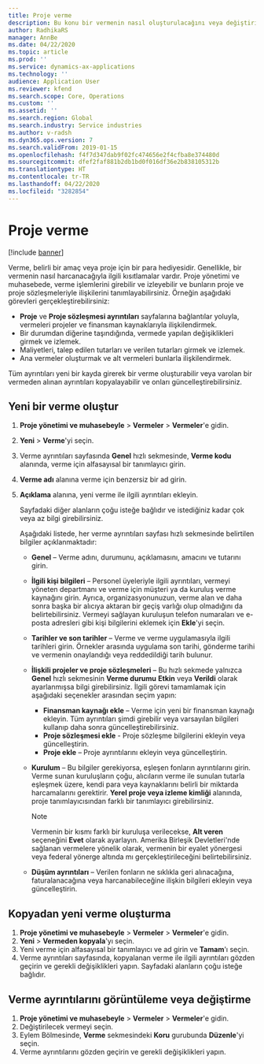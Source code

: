 ```yaml
---
title: Proje verme
description: Bu konu bir vermenin nasıl oluşturulacağını veya değiştirileceğini açıklar.
author: RadhikaRS
manager: AnnBe
ms.date: 04/22/2020
ms.topic: article
ms.prod: ''
ms.service: dynamics-ax-applications
ms.technology: ''
audience: Application User
ms.reviewer: kfend
ms.search.scope: Core, Operations
ms.custom: ''
ms.assetid: ''
ms.search.region: Global
ms.search.industry: Service industries
ms.author: v-radsh
ms.dyn365.ops.version: 7
ms.search.validFrom: 2019-01-15
ms.openlocfilehash: f4f7d347dab9f02fc474656e2f4cfba8e374480d
ms.sourcegitcommit: dfef2faf881b2db1bd0f016df36e2b838105312b
ms.translationtype: HT
ms.contentlocale: tr-TR
ms.lasthandoff: 04/22/2020
ms.locfileid: "3282854"
---
```

# <a name="project-grants"></a>Proje verme

[!include [banner](../includes/banner.md)]

Verme, belirli bir amaç veya proje için bir para hediyesidir. Genellikle, bir vermenin nasıl harcanacağıyla ilgili kısıtlamalar vardır. Proje yönetimi ve muhasebede, verme işlemlerini girebilir ve izleyebilir ve bunların proje ve proje sözleşmeleriyle ilişkilerini tanımlayabilirsiniz. Örneğin aşağıdaki görevleri gerçekleştirebilirsiniz:

- **Proje** ve **Proje sözleşmesi ayrıntıları** sayfalarına bağlantılar yoluyla, vermeleri projeler ve finansman kaynaklarıyla ilişkilendirmek.
- Bir durumdan diğerine taşındığında, vermede yapılan değişiklikleri girmek ve izlemek.
- Maliyetleri, talep edilen tutarları ve verilen tutarları girmek ve izlemek.
- Ana vermeler oluşturmak ve alt vermeleri bunlarla ilişkilendirmek.

Tüm ayrıntıları yeni bir kayda girerek bir verme oluşturabilir veya varolan bir vermeden alınan ayrıntıları kopyalayabilir ve onları güncelleştirebilirsiniz.

## <a name="create-a-new-grant"></a>Yeni bir verme oluştur

1. **Proje yönetimi ve muhasebeyle** \> **Vermeler** \> **Vermeler**'e gidin.
2. **Yeni** \> **Verme**'yi seçin.
3. Verme ayrıntıları sayfasında **Genel** hızlı sekmesinde, **Verme kodu** alanında, verme için alfasayısal bir tanımlayıcı girin.
4. **Verme adı** alanına verme için benzersiz bir ad girin.
5. **Açıklama** alanına, yeni verme ile ilgili ayrıntıları ekleyin.

    Sayfadaki diğer alanların çoğu isteğe bağlıdır ve istediğiniz kadar çok veya az bilgi girebilirsiniz.

    Aşağıdaki listede, her verme ayrıntıları sayfası hızlı sekmesinde belirtilen bilgiler açıklanmaktadır:

    - **Genel** – Verme adını, durumunu, açıklamasını, amacını ve tutarını girin.
    - **İlgili kişi bilgileri** – Personel üyeleriyle ilgili ayrıntıları, vermeyi yöneten departmanı ve verme için müşteri ya da kuruluş verme kaynağını girin. Ayrıca, organizasyonunuzun, verme alan ve daha sonra başka bir alıcıya aktaran bir geçiş varlığı olup olmadığını da belirtebilirsiniz. Vermeyi sağlayan kuruluşun telefon numaraları ve e-posta adresleri gibi kişi bilgilerini eklemek için **Ekle**'yi seçin.
    - **Tarihler ve son tarihler** – Verme ve verme uygulamasıyla ilgili tarihleri girin. Örnekler arasında uygulama son tarihi, gönderme tarihi ve vermenin onaylandığı veya reddedildiği tarih bulunur.
    - **İlişkili projeler ve proje sözleşmeleri** – Bu hızlı sekmede yalnızca **Genel** hızlı sekmesinin **Verme durumu** **Etkin** veya **Verildi** olarak ayarlanmışsa bilgi girebilirsiniz. İlgili görevi tamamlamak için aşağıdaki seçenekler arasından seçim yapın:

        - **Finansman kaynağı ekle** – Verme için yeni bir finansman kaynağı ekleyin. Tüm ayrıntıları şimdi girebilir veya varsayılan bilgileri kullanıp daha sonra güncelleştirebilirsiniz.
        - **Proje sözleşmesi ekle** - Proje sözleşme bilgilerini ekleyin veya güncelleştirin.
        - **Proje ekle** – Proje ayrıntılarını ekleyin veya güncelleştirin.

    - **Kurulum** – Bu bilgiler gerekiyorsa, eşleşen fonların ayrıntılarını girin. Verme sunan kuruluşların çoğu, alıcıların verme ile sunulan tutarla eşleşmek üzere, kendi para veya kaynaklarını belirli bir miktarda harcamalarını gerektirir. **Yerel proje veya izleme kimliği** alanında, proje tanımlayıcısından farklı bir tanımlayıcı girebilirsiniz.

        > [!NOTE]
        > Vermenin bir kısmı farklı bir kuruluşa verilecekse, **Alt veren** seçeneğini **Evet** olarak ayarlayın. Amerika Birleşik Devletleri'nde sağlanan vermelere yönelik olarak, vermenin bir eyalet yönergesi veya federal yönerge altında mı gerçekleştirileceğini belirtebilirsiniz.

    - **Düşüm ayrıntıları** – Verilen fonların ne sıklıkla geri alınacağına, faturalanacağına veya harcanabileceğine ilişkin bilgileri ekleyin veya güncelleştirin.

## <a name="create-a-new-grant-from-a-copy"></a>Kopyadan yeni verme oluşturma

1. **Proje yönetimi ve muhasebeyle** \> **Vermeler** \> **Vermeler**'e gidin.
2. **Yeni** \> **Vermeden kopyala**'yı seçin.
3. Yeni verme için alfasayısal bir tanımlayıcı ve ad girin ve **Tamam**'ı seçin.
4. Verme ayrıntıları sayfasında, kopyalanan verme ile ilgili ayrıntıları gözden geçirin ve gerekli değişiklikleri yapın. Sayfadaki alanların çoğu isteğe bağlıdır.

## <a name="view-or-modify-grant-details"></a>Verme ayrıntılarını görüntüleme veya değiştirme

1. **Proje yönetimi ve muhasebeyle** \> **Vermeler** \> **Vermeler**'e gidin.
2. Değiştirilecek vermeyi seçin.
3. Eylem Bölmesinde, **Verme** sekmesindeki **Koru** gurubunda **Düzenle**'yi seçin.
4. Verme ayrıntılarını gözden geçirin ve gerekli değişiklikleri yapın.
